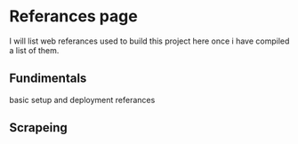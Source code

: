 # Referances page

I will list web referances used to build this project here once i have compiled a list of them.

## Fundimentals

basic setup and deployment referances

## Scrapeing
